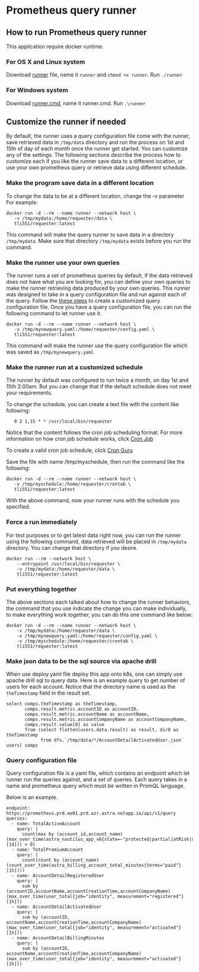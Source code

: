 # Prometheus query runner

## How to run Prometheus query runner

This application require docker runtime.

### For OS X and Linux system
Download [runner](runner) file, name it `runner` and `chmod +x runner`.
Run ```./runner```

### For Windows system
Download [runner.cmd](runner.cmd), name it runner.cmd.
Run ```.\runner```

## Customize the runner if needed
By default, the runner uses a query configuration file come with the runner, save
retrieved data in `/tmp/data` directory and run the process on 1st and 15th of day
of each month once the runner get started. You can customize any of the settings.
The following sections describe the process how to customize each if you like the
runner save data to a different location, or use your own prometheus query or
retrieve data using different schedule.

### Make the program save data in a different location
To change the data to be at a different location, change the -v parameter
For example:

```
docker run -d --rm --name runner --network host \
   -v /tmp/mydata:/home/requester/data \
   tli551/requester:latest
```

This command will make the query runner to save data in a directory `/tmp/mydata`.
Make sure that directory `/tmp/mydata` exists before you run the command.

### Make the runner use your own queries
The runner runs a set of prometheus queries by default, if the data retrieved does
not have what you are looking for, you can define your own queries to make the runner
retrieving data produced by your own queries. This runner was designed to take in
a query configuration file and run against each of the query. Follow the [these steps](#query-configuration-file)
to create a customized query configuration file. Once you have
a query configuration file, you can run the following command to let runner use it.

```
docker run -d --rm --name runner --network host \
   -v /tmp/mynewquery.yaml:/home/requester/config.yaml \
   tli551/requester:latest
```

This command will make the runner use the query configuration file which was saved
as `/tmp/mynewquery.yaml`

### Make the runner run at a customized schedule

The runner by default was configured to run twice a month, on day 1st and 15th 2:00am.
But you can change that if the default schedule does not meet your requirements.

To change the schedule, you can create a text file with the content like following:
```
   0 2 1,15 * * /usr/local/bin/requester
```
Notice that the content follows the cron job scheduling format. For more information
on how cron job schedule works, click [Cron Job](https://cloud.google.com/scheduler/docs/configuring/cron-job-schedules)

To create a valid cron job schedule, click [Cron Guru](https://crontab.guru/#0_2_1,15_*_*)

Save the file with name /tmp/myschedule, then run the command like the following:

```
docker run -d --rm --name runner --network host \
   -v /tmp/myschedule:/home/requester/crontab \
   tli551/requester:latest
```

With the above command, now your runner runs with the schedule you specified.


### Force a run immediately
For test purposes or to get latest data right now, you can run the runner using the following command,
data retrieved will be placed in `/tmp/mydata` directory. You can change that directory if you desire.

```
docker run --rm --network host \
    --entrypoint /usr/local/bin/requester \
    -v /tmp/mydata:/home/requester/data \
    tli551/requester:latest
```

### Put everything together

The above sections each talked about how to change the runner behaviors, the command
that you use indicate the change you can make individually, to make everything work
together, you can do this one command like below:

```
docker run -d --rm --name runner --network host \
    -v /tmp/mydata:/home/requester/data \
    -v /tmp/mynewquery.yaml:/home/requester/config.yaml \
    -v /tmp/myschedule:/home/requester/crontab \
    tli551/requester:latest
```

### Make json data to be the sql source via apache drill

When use deploy.yaml file deploy this app onto k8s, one can simply
use apache drill sql to query data. Here is an example query to get
number of users for each account. Notice that the directory name is
used as the `theTimestamp` field in the result set.

```
select comps.theTimestamp as theTimestamp,
       comps.result.metric.accountID as accountID,
       comps.result.metric.accountName as accountName,
       comps.result.metric.accountCompanyName as accountCompanyName,
       comps.result.value[0] as value
       from (select flatten(users.data.result) as result, dir0 as theTimestamp 
             from dfs.`/tmp/data/*/AccountDetailActivatedUser.json` users) comps
```


### Query configuration file
Query configuration file is a yaml file, which contains an endpoint which let runner
run the queries against, and a set of queries. Each query takes in a name and prometheus
query which must be written in PromQL language.

Below is an example.
```
endpoint: https://prometheus.prd.ee01.prd.azr.astra.netapp.io/api/v1/query
queries:
  - name: TotalActiveAccount
    query: |
      count(max by (account_id,account_name) (max_over_time(astra_nautilus_app_v6{state=~"protected|partial|atRisk|none|clone"}[1d])) > 0)
  - name: TotalPremiumAccount
    query: |
      count(count by (account_name) (count_over_time(astra_billing_account_total_minutes{terms="paid"}[1h])))
  - name: AccountDetailRegisteredUser
    query: |
      sum by (accountID,accountName,accountCreationTime,accountCompanyName) (max_over_time(user_total{job="identity", measurement="registered"}[1h]))
  - name: AccountDetailActivatedUser
    query: |
      sum by (accountID, accountName,accountCreationTime,accountCompanyName) (max_over_time(user_total{job="identity", measurement="activated"}[1h]))
  - name: AccountDetailBillingMinutes
    query: |
      sum by (accountID, accountName,accountCreationTime,accountCompanyName) (max_over_time(user_total{job="identity", measurement="activated"}[1h]))
```

